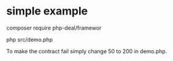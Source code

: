 # simple example

composer require php-deal/framewor

php src/demo.php

To make the contract fail simply 
change 50 to 200 in demo.php.
